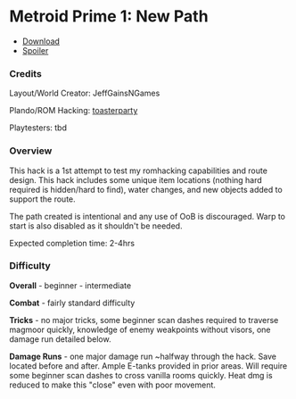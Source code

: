 # Metroid Prime 1: New Path
- [Download](https://github.com/JeffGainsNGames/MP1-New-Path/download/MP1-New-Path.zip)
- [Spoiler](spoiler.md)

### Credits

Layout/World Creator: JeffGainsNGames

Plando/ROM Hacking: [toasterparty](https://github.com/toasterparty/metroid-prime-fanhacks)

Playtesters: tbd

### Overview

This hack is a 1st attempt to test my romhacking capabilities and route design. This hack includes some unique item locations (nothing hard required is hidden/hard to find), water changes, and new objects added to support the route.

The path created is intentional and any use of OoB is discouraged. Warp to start is also disabled as it shouldn't be needed.

Expected completion time: 2-4hrs

### Difficulty

**Overall** - beginner - intermediate

**Combat** - fairly standard difficulty

**Tricks** - no major tricks, some beginner scan dashes required to traverse magmoor quickly, knowledge of enemy weakpoints without visors, one damage run detailed below.

**Damage Runs** - one major damage run ~halfway through the hack. Save located before and after. Ample E-tanks provided in prior areas. Will require some beginner scan dashes to cross vanilla rooms quickly. Heat dmg is reduced to make this "close" even with poor movement.  
